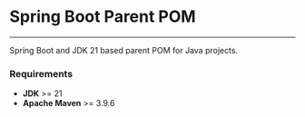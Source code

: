 # Spring Boot Parent POM

***
Spring Boot and JDK 21 based parent POM for Java projects.

### Requirements

- **JDK** >= 21
- **Apache Maven** >= 3.9.6